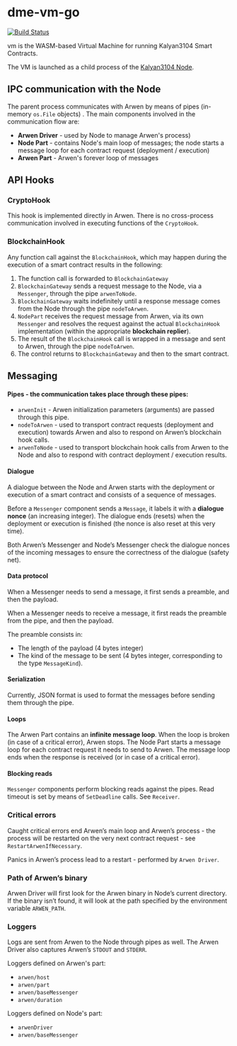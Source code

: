 # dme-vm-go

[![Build Status](https://travis-ci.com/kalyan3104/dme-vm-go.svg?branch=master)](https://travis-ci.com/kalyan3104/dme-vm-go)

vm is the WASM-based Virtual Machine for running Kalyan3104 Smart Contracts.

The VM is launched as a child process of the [Kalyan3104 Node](https://github.com/kalyan3104/dme-go).

## IPC communication with the Node

The parent process communicates with Arwen by means of pipes (in-memory `os.File` objects)
. The main components involved in the communication flow are: 
 - **Arwen Driver** - used by Node to manage Arwen's process)
 - **Node Part** - contains Node's main loop of messages; the node starts a message loop for each contract request (deployment / execution)
 - **Arwen Part** - Arwen's forever loop of messages


## API Hooks

### CryptoHook 

This hook is implemented directly in Arwen. There is no cross-process communication involved in executing functions of the `CryptoHook`.

### BlockchainHook

Any function call against the `BlockchainHook`, which may happen during the execution of a smart contract results in the following:

 1. The function call is forwarded to `BlockchainGateway`
 1. `BlockchainGateway` sends a request message to the Node, via a `Messenger`, through the pipe `arwenToNode`.
 1. `BlockchainGateway` waits indefinitely until a response message comes from the Node through the pipe `nodeToArwen`.
 1. `NodePart` receives the request message from Arwen, via its own `Messenger` and resolves the request against the actual `BlockchainHook` implementation (within the appropriate **blockchain replier**).
 1. The result of the `BlockchainHook` call is wrapped in a message and sent to Arwen, through the pipe `nodeToArwen`.
 1. The control returns to `BlockchainGateway` and then to the smart contract.


## Messaging

#### Pipes - the communication takes place through these pipes:

 - `arwenInit` - Arwen initialization parameters (arguments) are passed through this pipe.
 - `nodeToArwen` - used to transport contract requests (deployment and execution) towards Arwen and also to respond on Arwen’s blockchain hook calls.
 - `arwenToNode` - used to transport blockchain hook calls from Arwen to the Node and also to respond with contract deployment / execution results.

#### Dialogue

A dialogue between the Node and Arwen starts with the deployment or execution of a smart contract and consists of a sequence of messages. 

Before a `Messenger` component sends a `Message`, it labels it with a **dialogue nonce** (an increasing integer). The dialogue ends (resets) when the deployment or execution is finished (the nonce is also reset at this very time).

Both Arwen’s Messenger and Node’s Messenger check the dialogue nonces of the incoming messages to ensure the correctness of the dialogue (safety net).

#### Data protocol

When a Messenger needs to send a message, it first sends a preamble, and then the payload.

When a Messenger needs to receive a message, it first reads the preamble from the pipe, and then the payload.  

The preamble consists in:

 - The length of the payload (4 bytes integer)
 - The kind of the message to be sent (4 bytes integer, corresponding to the type `MessageKind`).

#### Serialization

Currently, JSON format is used to format the messages before sending them through the pipe.

#### Loops

The Arwen Part contains an **infinite message loop**. When the loop is broken (in case of a critical error), Arwen stops. The Node Part starts a message loop for each contract request it needs to send to Arwen. The message loop ends when the response is received (or in case of a critical error).


#### Blocking reads

`Messenger` components perform blocking reads against the pipes.  Read timeout is set by means of `SetDeadline` calls. See `Receiver`.

### Critical errors

Caught critical errors end Arwen’s main loop and Arwen’s process - the process will be restarted on the very next contract request - see `RestartArwenIfNecessary`.

Panics in Arwen’s process lead to a restart - performed by `Arwen Driver`.


### Path of Arwen’s binary

Arwen Driver will first look for the Arwen binary in Node’s current directory. If the binary isn’t found, it will look at the path specified by the environment variable `ARWEN_PATH`.


### Loggers

Logs are sent from Arwen to the Node through pipes as well. The Arwen Driver also captures Arwen’s `STDOUT` and `STDERR`.

Loggers defined on Arwen's part:

 - `arwen/host` 
 - `arwen/part`
 - `arwen/baseMessenger`
 - `arwen/duration`

Loggers defined on Node's part:

 - `arwenDriver`
 - `arwen/baseMessenger`
